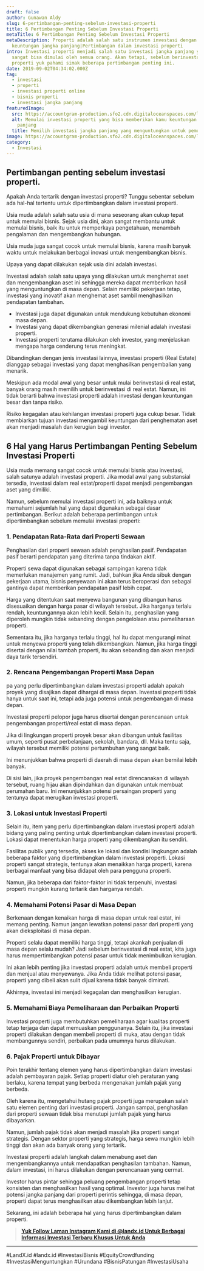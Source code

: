 ```yaml
---
draft: false
author: Gunawan Aldy
slug: 6-pertimbangan-penting-sebelum-investasi-properti
title: 6 Pertimbangan Penting Sebelum Investasi Properti
metaTitle: 6 Pertimbangan Penting Sebelum Investasi Properti
metaDescription: Properti adalah salah satu instrumen investasi dengan potensi
  keuntungan jangka panjang|Pertimbangan dalam investasi properti
intro: Investasi properti menjadi salah satu investasi jangka panjang yang
  sangat bisa dimulai oleh semua orang. Akan tetapi, sebelum berinvestasi ke
  properti yuk pahami simak beberapa pertimbangan penting ini.
date: 2019-09-02T04:34:02.000Z
tag:
  - investasi
  - properti
  - investasi properti online
  - bisnis properti
  - investasi jangka panjang
featuredImage:
  src: https://accountgram-production.sfo2.cdn.digitaloceanspaces.com/landx_ghost/2019/09/6-Pertimbangan-Penting-Sebelum-Investasi-Properti.jpg
  alt: Memulai investasi properti yang bisa memberikan kamu keuntungan jangka
    panjang
  title: Memilih investasi jangka panjang yang menguntungkan untuk pemula
image: https://accountgram-production.sfo2.cdn.digitaloceanspaces.com/landx_ghost/2019/09/6-Pertimbangan-Penting-Sebelum-Investasi-Properti.jpg
category:
  - Investasi
---
```



## Pertimbangan penting sebelum investasi properti.

Apakah Anda tertarik dengan investasi properti? Tunggu sebentar sebelum ada hal-hal tertentu untuk dipertimbangkan dalam investasi properti.

Usia muda adalah salah satu usia di mana seseorang akan cukup tepat untuk memulai bisnis. Sejak usia dini, akan sangat membantu untuk memulai bisnis, baik itu untuk memperkaya pengetahuan, menambah pengalaman dan mengembangkan hubungan.

Usia muda juga sangat cocok untuk memulai bisnis, karena masih banyak waktu untuk melakukan berbagai inovasi untuk mengembangkan bisnis.

Upaya yang dapat dilakukan sejak usia dini adalah investasi.

Investasi adalah salah satu upaya yang dilakukan untuk menghemat aset dan mengembangkan aset ini sehingga mereka dapat memberikan hasil yang menguntungkan di masa depan. Selain memiliki pekerjaan tetap, investasi yang inovatif akan menghemat aset sambil menghasilkan pendapatan tambahan.

* Investasi juga dapat digunakan untuk mendukung kebutuhan ekonomi masa depan.
* Investasi yang dapat dikembangkan generasi milenial adalah investasi properti.
* Investasi properti terutama dilakukan oleh investor, yang menjelaskan mengapa harga cenderung terus meningkat.

Dibandingkan dengan jenis investasi lainnya, investasi properti (Real Estate) dianggap sebagai investasi yang dapat menghasilkan pengembalian yang menarik.

Meskipun ada modal awal yang besar untuk mulai berinvestasi di real estat, banyak orang masih memilih untuk berinvestasi di real estat. Namun, ini tidak berarti bahwa investasi properti adalah investasi dengan keuntungan besar dan tanpa risiko.

Risiko kegagalan atau kehilangan investasi properti juga cukup besar. Tidak membiarkan tujuan investasi mengambil keuntungan dari penghematan aset akan menjadi masalah dan kerugian bagi investor.

## 6 Hal yang Harus Pertimbangan Penting Sebelum Investasi Properti

Usia muda memang sangat cocok untuk memulai bisnis atau investasi, salah satunya adalah investasi properti. Jika modal awal yang substansial tersedia, investasi dalam real estat/properti dapat menjadi pengembangan aset yang dimiliki.

Namun, sebelum memulai investasi properti ini, ada baiknya untuk memahami sejumlah hal yang dapat digunakan sebagai dasar pertimbangan. Berikut adalah beberapa pertimbangan untuk dipertimbangkan sebelum memulai investasi properti:

### 1. Pendapatan Rata-Rata dari Properti Sewaan

Penghasilan dari properti sewaan adalah penghasilan pasif. Pendapatan pasif berarti pendapatan yang diterima tanpa tindakan aktif.

Properti sewa dapat digunakan sebagai sampingan karena tidak memerlukan manajemen yang rumit. Jadi, bahkan jika Anda sibuk dengan pekerjaan utama, bisnis penyewaan ini akan terus beroperasi dan sebagai gantinya dapat memberikan pendapatan pasif lebih cepat.

Harga yang ditentukan saat menyewa bangunan yang dibangun harus disesuaikan dengan harga pasar di wilayah tersebut. Jika harganya terlalu rendah, keuntungannya akan lebih kecil. Selain itu, penghasilan yang diperoleh mungkin tidak sebanding dengan pengelolaan atau pemeliharaan properti.

Sementara itu, jika harganya terlalu tinggi, hal itu dapat mengurangi minat untuk menyewa properti yang telah dikembangkan. Namun, jika harga tinggi disertai dengan nilai tambah properti, itu akan sebanding dan akan menjadi daya tarik tersendiri.

### 2. Rencana Pengembangan Properti Masa Depan

pa yang perlu dipertimbangkan dalam investasi properti adalah apakah proyek yang disajikan dapat dihargai di masa depan. Investasi properti tidak hanya untuk saat ini, tetapi ada juga potensi untuk pengembangan di masa depan.

Investasi properti pelopor juga harus disertai dengan perencanaan untuk pengembangan properti/real estat di masa depan.

Jika di lingkungan properti proyek besar akan dibangun untuk fasilitas umum, seperti pusat perbelanjaan, sekolah, bandara, dll. Maka tentu saja, wilayah tersebut memiliki potensi pertumbuhan yang sangat baik.

Ini menunjukkan bahwa properti di daerah di masa depan akan bernilai lebih banyak.

Di sisi lain, jika proyek pengembangan real estat direncanakan di wilayah tersebut, ruang hijau akan dipindahkan dan digunakan untuk membuat perumahan baru. Ini menunjukkan potensi persaingan properti yang tentunya dapat merugikan investasi properti.

### 3. Lokasi untuk Investasi Properti

Selain itu, item yang perlu dipertimbangkan dalam investasi properti adalah bidang yang paling penting untuk dipertimbangkan dalam investasi properti. Lokasi dapat menentukan harga properti yang dikembangkan itu sendiri.

Fasilitas publik yang tersedia, akses ke lokasi dan kondisi lingkungan adalah beberapa faktor yang dipertimbangkan dalam investasi properti. Lokasi properti sangat strategis, tentunya akan menaikkan harga properti, karena berbagai manfaat yang bisa didapat oleh para pengguna properti.

Namun, jika beberapa dari faktor-faktor ini tidak terpenuhi, investasi properti mungkin kurang tertarik dan harganya rendah.

### 4. Memahami Potensi Pasar di Masa Depan

Berkenaan dengan kenaikan harga di masa depan untuk real estat, ini memang penting. Namun jangan lewatkan potensi pasar dari properti yang akan dieksploitasi di masa depan.

Properti selalu dapat memiliki harga tinggi, tetapi akankah penjualan di masa depan selalu mudah? Jadi sebelum berinvestasi di real estat, kita juga harus mempertimbangkan potensi pasar untuk tidak menimbulkan kerugian.

Ini akan lebih penting jika investasi properti adalah untuk membeli properti dan menjual atau menyewanya. Jika Anda tidak melihat potensi pasar, properti yang dibeli akan sulit dijual karena tidak banyak diminati.

Akhirnya, investasi ini menjadi kegagalan dan menghasilkan kerugian.

### 5. Memahami Biaya Pemeliharaan dan Perbaikan Properti

Investasi properti juga membutuhkan pemeliharaan agar kualitas properti tetap terjaga dan dapat memuaskan penggunanya. Selain itu, jika investasi properti dilakukan dengan membeli properti di muka, atau dengan tidak membangunnya sendiri, perbaikan pada umumnya harus dilakukan.

### 6. Pajak Properti untuk Dibayar

Poin terakhir tentang elemen yang harus dipertimbangkan dalam investasi adalah pembayaran pajak. Setiap properti diatur oleh peraturan yang berlaku, karena tempat yang berbeda mengenakan jumlah pajak yang berbeda.

Oleh karena itu, mengetahui hutang pajak properti juga merupakan salah satu elemen penting dari investasi properti. Jangan sampai, penghasilan dari properti sewaan tidak bisa menutupi jumlah pajak yang harus dibayarkan.

Namun, jumlah pajak tidak akan menjadi masalah jika properti sangat strategis. Dengan sektor properti yang strategis, harga sewa mungkin lebih tinggi dan akan ada banyak orang yang tertarik.

Investasi properti adalah langkah dalam menabung aset dan mengembangkannya untuk mendapatkan penghasilan tambahan. Namun, dalam investasi, ini harus dilakukan dengan perencanaan yang cermat.

Investor harus pintar sehingga peluang pengembangan properti tetap konsisten dan menghasilkan hasil yang optimal. Investor juga harus melihat potensi jangka panjang dari properti perintis sehingga, di masa depan, properti dapat terus menghasilkan atau dikembangkan lebih lanjut.

Sekarang, ini adalah beberapa hal yang harus dipertimbangkan dalam properti.

> **[Yuk Follow Laman Instagram Kami di @landx.id Untuk Berbagai Informasi Investasi Terbaru Khusus Untuk Anda](https://www.instagram.com/landx.id/?utm_medium=copy_link)**

---

#LandX.id	#landx.id	#InvestasiBisnis	#EquityCrowdfunding	#InvestasiMenguntungkan	#Urundana	#BisnisPatungan	#InvestasiUsaha

